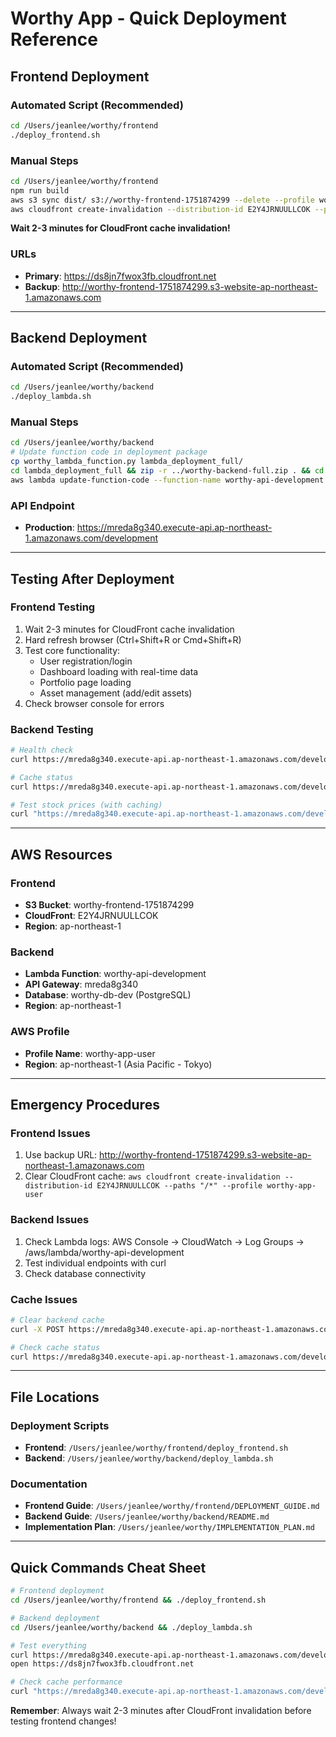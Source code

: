 # Worthy App - Quick Deployment Reference

## Frontend Deployment

### Automated Script (Recommended)
```bash
cd /Users/jeanlee/worthy/frontend
./deploy_frontend.sh
```

### Manual Steps
```bash
cd /Users/jeanlee/worthy/frontend
npm run build
aws s3 sync dist/ s3://worthy-frontend-1751874299 --delete --profile worthy-app-user
aws cloudfront create-invalidation --distribution-id E2Y4JRNUULLCOK --paths "/*" --profile worthy-app-user
```

**Wait 2-3 minutes for CloudFront cache invalidation!**

### URLs
- **Primary**: https://ds8jn7fwox3fb.cloudfront.net
- **Backup**: http://worthy-frontend-1751874299.s3-website-ap-northeast-1.amazonaws.com

---

## Backend Deployment

### Automated Script (Recommended)
```bash
cd /Users/jeanlee/worthy/backend
./deploy_lambda.sh
```

### Manual Steps
```bash
cd /Users/jeanlee/worthy/backend
# Update function code in deployment package
cp worthy_lambda_function.py lambda_deployment_full/
cd lambda_deployment_full && zip -r ../worthy-backend-full.zip . && cd ..
aws lambda update-function-code --function-name worthy-api-development --zip-file fileb://worthy-backend-full.zip --profile worthy-app-user --region ap-northeast-1
```

### API Endpoint
- **Production**: https://mreda8g340.execute-api.ap-northeast-1.amazonaws.com/development

---

## Testing After Deployment

### Frontend Testing
1. Wait 2-3 minutes for CloudFront cache invalidation
2. Hard refresh browser (Ctrl+Shift+R or Cmd+Shift+R)
3. Test core functionality:
   - User registration/login
   - Dashboard loading with real-time data
   - Portfolio page loading
   - Asset management (add/edit assets)
4. Check browser console for errors

### Backend Testing
```bash
# Health check
curl https://mreda8g340.execute-api.ap-northeast-1.amazonaws.com/development/health

# Cache status
curl https://mreda8g340.execute-api.ap-northeast-1.amazonaws.com/development/cache/status

# Test stock prices (with caching)
curl "https://mreda8g340.execute-api.ap-northeast-1.amazonaws.com/development/test/stock-prices?symbols=AAPL,TSLA"
```

---

## AWS Resources

### Frontend
- **S3 Bucket**: worthy-frontend-1751874299
- **CloudFront**: E2Y4JRNUULLCOK
- **Region**: ap-northeast-1

### Backend
- **Lambda Function**: worthy-api-development
- **API Gateway**: mreda8g340
- **Database**: worthy-db-dev (PostgreSQL)
- **Region**: ap-northeast-1

### AWS Profile
- **Profile Name**: worthy-app-user
- **Region**: ap-northeast-1 (Asia Pacific - Tokyo)

---

## Emergency Procedures

### Frontend Issues
1. Use backup URL: http://worthy-frontend-1751874299.s3-website-ap-northeast-1.amazonaws.com
2. Clear CloudFront cache: `aws cloudfront create-invalidation --distribution-id E2Y4JRNUULLCOK --paths "/*" --profile worthy-app-user`

### Backend Issues
1. Check Lambda logs: AWS Console → CloudWatch → Log Groups → /aws/lambda/worthy-api-development
2. Test individual endpoints with curl
3. Check database connectivity

### Cache Issues
```bash
# Clear backend cache
curl -X POST https://mreda8g340.execute-api.ap-northeast-1.amazonaws.com/development/cache/clear

# Check cache status
curl https://mreda8g340.execute-api.ap-northeast-1.amazonaws.com/development/cache/status
```

---

## File Locations

### Deployment Scripts
- **Frontend**: `/Users/jeanlee/worthy/frontend/deploy_frontend.sh`
- **Backend**: `/Users/jeanlee/worthy/backend/deploy_lambda.sh`

### Documentation
- **Frontend Guide**: `/Users/jeanlee/worthy/frontend/DEPLOYMENT_GUIDE.md`
- **Backend Guide**: `/Users/jeanlee/worthy/backend/README.md`
- **Implementation Plan**: `/Users/jeanlee/worthy/IMPLEMENTATION_PLAN.md`

---

## Quick Commands Cheat Sheet

```bash
# Frontend deployment
cd /Users/jeanlee/worthy/frontend && ./deploy_frontend.sh

# Backend deployment  
cd /Users/jeanlee/worthy/backend && ./deploy_lambda.sh

# Test everything
curl https://mreda8g340.execute-api.ap-northeast-1.amazonaws.com/development/health
open https://ds8jn7fwox3fb.cloudfront.net

# Check cache performance
curl "https://mreda8g340.execute-api.ap-northeast-1.amazonaws.com/development/test/stock-prices?symbols=AAPL,TSLA" | jq '.cache_stats'
```

**Remember**: Always wait 2-3 minutes after CloudFront invalidation before testing frontend changes!
